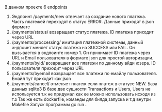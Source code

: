 В данном проекте 6 endpoints 
1) Эндпоинт /payments/new отвечает за создание нового платежа. Часть платежей переходят в статус ERROR. Данные приходят в json формате
2) /payments/status/ возвращает статус платежа. ID платежа приходит через URL
3) /payments/proccessing/ имитация платежной системы, данный эндпоинт меняет статус платежа на SUCCESS или FAIL. Он вызывается в эндпоинте номер 1. Он принимает ID платежа через URL и Email пользователя в формате json для простой авторизации.
4) /payments/byid/ возвращает все платежи по данному айди юзера. ID пользователя приходит через URL
5) /payments/byemail  возвращает все платежи по емайлу пользователя. Емайл тут приходит как json
6) /payments/cancel/ отменяет платеж если платеж в статусе NEW. 
База данных sqlite3
В базе две сущности Transactions и Users, Users не используется т.к не придумал как ее можно использовать исходя из т.з
Так же есть dockerfile, команды для билда,запуска и т.д внутри Makefile
Запуск программы go run .